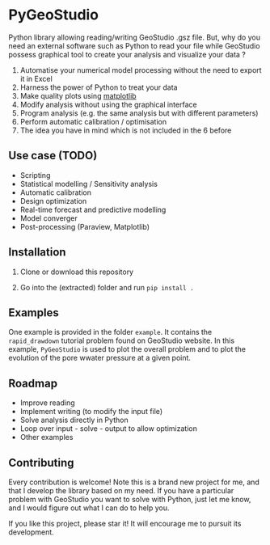 # PyGeoStudio

Python library allowing reading/writing GeoStudio .gsz file. 
But, why do you need an external software such as Python to read your file while GeoStudio possess graphical tool to create your analysis and visualize your data ?

1. Automatise your numerical model processing without the need to export it in Excel
2. Harness the power of Python to treat your data
3. Make quality plots using [matplotlib](www.matplotlib.org)
4. Modify analysis without using the graphical interface
5. Program analysis (e.g. the same analysis but with different parameters)
6. Perform automatic calibration / optimisation
7. The idea you have in mind which is not included in the 6 before

## Use case (TODO)

* Scripting
* Statistical modelling / Sensitivity analysis
* Automatic calibration
* Design optimization
* Real-time forecast and predictive modelling
* Model converger
* Post-processing (Paraview, Matplotlib)

## Installation

1. Clone or download this repository

2. Go into the (extracted) folder and run `pip install .`

## Examples

One example is provided in the folder `example`. 
It contains the `rapid_drawdown` tutorial problem found on GeoStudio website.
In this example, `PyGeoStudio` is used to plot the overall problem and to plot the evolution of the pore wwater pressure at a given point. 

## Roadmap

* Improve reading
* Implement writing (to modify the input file)
* Solve analysis directly in Python
* Loop over input - solve - output to allow optimization
* Other examples

## Contributing

Every contribution is welcome!
Note this is a brand new project for me, and that I develop the library based on my need.
If you have a particular problem with GeoStudio you want to solve with Python, just let me know, and I would figure out what I can do to help you.

If you like this project, please star it! 
It will encourage me to pursuit its development.


